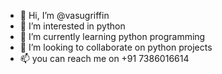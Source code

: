 - 👋 Hi, I’m @vasugriffin
- 👀 I’m interested in python 
- 🌱 I’m currently learning python programming
- 💞️ I’m looking to collaborate on python projects
- 📫 you can reach me on +91 7386016614

<!---
vasugriffin/vasugriffin is a ✨ special ✨ repository because its `README.md` (this file) appears on your GitHub profile.
You can click the Preview link to take a look at your changes.
--->

